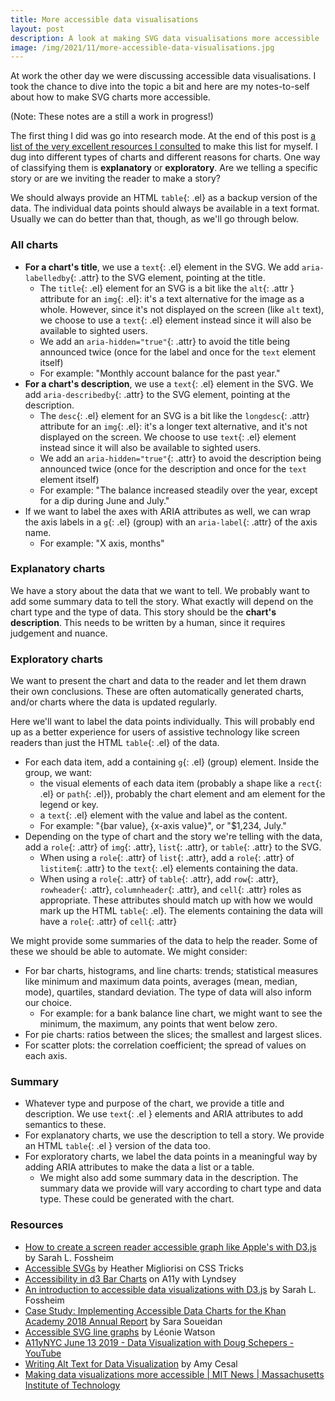 ```yaml
---
title: More accessible data visualisations
layout: post
description: A look at making SVG data visualisations more accessible
image: /img/2021/11/more-accessible-data-visualisations.jpg
---
```


At work the other day we were discussing accessible data visualisations. I took the chance to dive into the topic a bit and here are my notes-to-self about how to make SVG charts more accessible.

(Note: These notes are a still a work in progress!)

The first thing I did was go into research mode. At the end of this post is [a list of the very excellent resources I consulted](#resources) to make this list for myself. I dug into different types of charts and different reasons for charts. One way of classifying them is **explanatory** or **exploratory**. Are we telling a specific story or are we inviting the reader to make a story?

We should always provide an HTML `table`{: .el} as a backup version of the data. The individual data points should always be available in a text format. Usually we can do better than that, though, as we'll go through below.

### All charts

- **For a chart's title**, we use a `text`{: .el} element in the SVG. We add `aria-labelledby`{: .attr} to the SVG element, pointing at the title.
  - The `title`{: .el} element for an SVG is a bit like the `alt`{: .attr } attribute for an `img`{: .el}: it's a text alternative for the image as a whole. However, since it's not displayed on the screen (like `alt` text), we choose to use a `text`{: .el} element instead since it will also be available to sighted users.
  - We add an `aria-hidden="true"`{: .attr} to avoid the title being announced twice (once for the label and once for the `text` element itself)
  - For example: "Monthly account balance for the past year."
- **For a chart's description**, we use a `text`{: .el} element in the SVG. We add `aria-describedby`{: .attr} to the SVG element, pointing at the description.
  - The `desc`{: .el} element for an SVG is a bit like the `longdesc`{: .attr} attribute for an `img`{: .el}: it's a longer text alternative, and it's not displayed on the screen. We choose to use `text`{: .el} element instead since it will also be available to sighted users.
  - We add an `aria-hidden="true"`{: .attr} to avoid the description being announced twice (once for the description and once for the `text` element itself)
  - For example: "The balance increased steadily over the year, except for a dip during June and July."
- If we want to label the axes with ARIA attributes as well, we can wrap the axis labels in a `g`{: .el} (group) with an `aria-label`{: .attr} of the axis name.
  - For example: "X axis, months"

### Explanatory charts

We have a story about the data that we want to tell. We probably want to add some summary data to tell the story. What exactly will depend on the chart type and the type of data. This story should be the **chart's description**. This needs to be written by a human, since it requires judgement and nuance.

### Exploratory charts

We want to present the chart and data to the reader and let them drawn their own conclusions. These are often automatically generated charts, and/or charts where the data is updated regularly.

Here we'll want to label the data points individually. This will probably end up as a better experience for users of assistive technology like screen readers than just the HTML `table`{: .el} of the data.

- For each data item, add a containing `g`{: .el} (group) element. Inside the group, we want:
  - the visual elements of each data item (probably a shape like a `rect`{: .el} or `path`{: .el}), probably the chart element and am element for the legend or key.
  - a `text`{: .el} element with the value and label as the content.
  - For example: "{bar value}, {x-axis value}", or "$1,234, July."
- Depending on the type of chart and the story we're telling with the data, add a `role`{: .attr} of `img`{: .attr}, `list`{: .attr}, or `table`{: .attr} to the SVG.
  - When using a `role`{: .attr} of `list`{: .attr}, add a `role`{: .attr} of `listitem`{: .attr} to the `text`{: .el} elements containing the data.
  - When using a `role`{: .attr} of `table`{: .attr}, add `row`{: .attr}, `rowheader`{: .attr}, `columnheader`{: .attr}, and `cell`{: .attr} roles as appropriate. These attributes should match up with how we would mark up the HTML `table`{: .el}. The elements containing the data will have a `role`{: .attr} of `cell`{: .attr}

We might provide some summaries of the data to help the reader. Some of these we should be able to automate. We might consider:

- For bar charts, histograms, and line charts: trends; statistical measures like minimum and maximum data points, averages (mean, median, mode), quartiles, standard deviation. The type of data will also inform our choice.
  - For example: for a bank balance line chart, we might want to see the minimum, the maximum, any points that went below zero.
- For pie charts: ratios between the slices; the smallest and largest slices.
- For scatter plots: the correlation coefficient; the spread of values on each axis.

### Summary

- Whatever type and purpose of the chart, we provide a title and description. We use `text`{: .el } elements and ARIA attributes to add semantics to these.
- For explanatory charts, we use the description to tell a story. We provide an HTML `table`{: .el } version of the data too.
- For exploratory charts, we label the data points in a meaningful way by adding ARIA attributes to make the data a list or a table.
  - We might also add some summary data in the description. The summary data we provide will vary according to chart type and data type. These could be generated with the chart.

### Resources

- [How to create a screen reader accessible graph like Apple's with D3.js](https://fossheim.io/writing/posts/apple-dataviz-a11y-tutorial/) by Sarah L. Fossheim
- [Accessible SVGs](https://css-tricks.com/accessible-svgs/) by Heather Migliorisi on CSS Tricks
- [Accessibility in d3 Bar Charts](https://www.a11ywithlindsey.com/blog/accessibility-d3-bar-charts) on A11y with Lyndsey
- [An introduction to accessible data visualizations with D3.js](https://fossheim.io/writing/posts/accessible-dataviz-d3-intro/) by Sarah L. Fossheim
- [Case Study: Implementing Accessible Data Charts for the Khan Academy 2018 Annual Report](https://www.sarasoueidan.com/blog/accessible-data-charts-for-khan-academy-2018-annual-report/) by Sara Soueidan
- [Accessible SVG line graphs](https://tink.uk/accessible-svg-line-graphs/) by Léonie
  Watson
- [A11yNYC June 13 2019 - Data Visualization with Doug Schepers - YouTube](https://www.youtube.com/watch?v=hmCC9XlaB9E)
- [Writing Alt Text for Data Visualization](https://medium.com/nightingale/writing-alt-text-for-data-visualization-2a218ef43f81) by Amy Cesal
- [Making data visualizations more accessible | MIT News | Massachusetts Institute of Technology](https://news.mit.edu/2021/data-visualizations-accessible-blind-1012)
